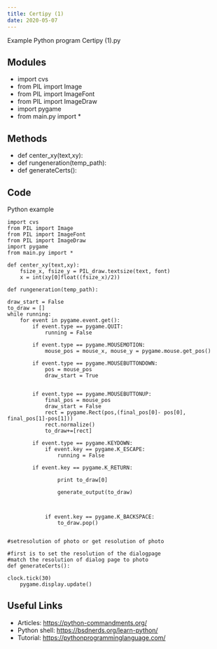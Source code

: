 ```yaml
---
title: Certipy (1)
date: 2020-05-07
---
```

Example Python program Certipy (1).py

## Modules

* import cvs
* from PIL import Image
* from PIL import ImageFont
* from PIL import ImageDraw
* import pygame
* from main.py import *

## Methods

* def center_xy(text,xy):
* def rungeneration(temp_path):
* def generateCerts():

## Code

Python example

    import cvs
    from PIL import Image
    from PIL import ImageFont
    from PIL import ImageDraw
    import pygame
    from main.py import *
    
    def center_xy(text,xy):
        fsize_x, fsize_y = PIL_draw.textsize(text, font)
        x = int(xy[0]float((fsize_x)/2))
    
    def rungeneration(temp_path):
    
    draw_start = False
    to_draw = []
    while running:
        for event in pygame.event.get():
            if event.type == pygame.QUIT:
                running = False
    
            if event.type == pygame.MOUSEMOTION:
    			mouse_pos = mouse_x, mouse_y = pygame.mouse.get_pos()
    
            if event.type == pygame.MOUSEBUTTONDOWN:
    			pos = mouse_pos
    			draw_start = True
    
    
    		if event.type == pygame.MOUSEBUTTONUP:
    			final_pos = mouse_pos
    			draw_start = False
    			rect = pygame.Rect(pos,(final_pos[0]- pos[0], final_pos[1]-pos[1]))
    			rect.normalize()
    			to_draw+=[rect]
    
            if event.type == pygame.KEYDOWN:
    			if event.key == pygame.K_ESCAPE:
    				running = False
    
            if event.key == pygame.K_RETURN:
    
    				print to_draw[0]
    
    				generate_output(to_draw)
    
    
    
    			if event.key == pygame.K_BACKSPACE:
    				to_draw.pop()
    
    
    #setresolution of photo or get resolution of photo
    
    #first is to set the resolution of the dialogpage
    #match the resolution of dialog page to photo
    def generateCerts():
    
    clock.tick(30)
    	pygame.display.update()
    

## Useful Links

- Articles: https://python-commandments.org/
- Python shell: https://bsdnerds.org/learn-python/
- Tutorial: https://pythonprogramminglanguage.com/
